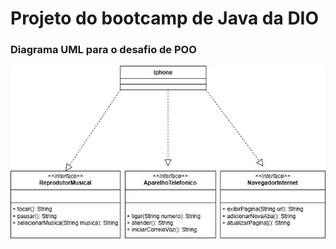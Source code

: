 # Projeto do bootcamp de Java da DIO

### Diagrama UML para o desafio de POO
![Diagrama UML Iphone](https://github.com/VitoriaSouto06/dio-java-basico-3/blob/main/iphone_atualizado.jpg)
